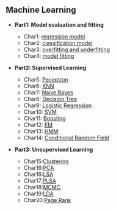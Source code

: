 ## Machine Learning 
  - **Part1: Model evaluation and fitting**
    - Char1: [regression model]()
    - Char2: [classification model]()
    - Char3: [overfitting and underfitting]()
    - Char4: [model fitting]()

  - **Part2: Supervised Learning**
    - Char5: [Peceptron]()
    - Char6: [KNN]()
    - Char7: [Naive Bayes]()
    - Char8: [Decision Tree]()
    - Char9: [Logistic Regression]()
    - Char10: [SVM]()
    - Char11: [Boosting]()
    - Char12: [EM]()
    - Char13: [HMM]()
    - Char14: [Conditional Random Field]()
    
  - **Part3: Unsupervised Learning**
     - Char15:[Clustering]()
     - Char16:[PCA]()
     - Char16:[LSA]()
     - Char17:[PLSA]()
     - Char18:[MCMC]()
     - Char19:[LDA]()
     - Char20:[Page Rank]()
